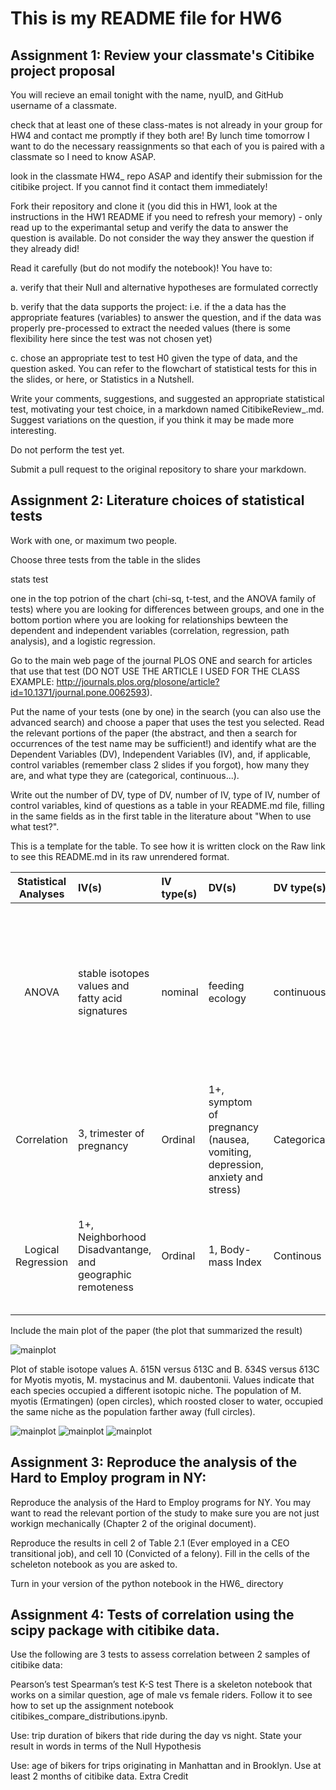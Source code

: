 # This is my README file for HW6



## Assignment 1: Review your classmate's Citibike project proposal
You will recieve an email tonight with the name, nyuID, and GitHub username of a classmate.

check that at least one of these class-mates is not already in your group for HW4 and contact me promptly if they both are! By lunch time tomorrow I want to do the necessary reassignments so that each of you is paired with a classmate so I need to know ASAP.

look in the classmate HW4_<netid> repo ASAP and identify their submission for the citibike project. If you cannot find it contact them immediately!

Fork their repository and clone it (you did this in HW1, look at the instructions in the HW1 README if you need to refresh your memory) - only read up to the experimantal setup and verify the data to answer the question is available. Do not consider the way they answer the question if they already did!

Read it carefully (but do not modify the notebook)! You have to:

a. verify that their Null and alternative hypotheses are formulated correctly

b. verify that the data supports the project: i.e. if the a data has the appropriate features (variables) to answer the question, and if the data was properly pre-processed to extract the needed values (there is some flexibility here since the test was not chosen yet)

c. chose an appropriate test to test H0 given the type of data, and the question asked. You can refer to the flowchart of statistical tests for this in the slides, or here, or Statistics in a Nutshell.

Write your comments, suggestions, and suggested an appropriate statistical test, motivating your test choice, in a markdown named CitibikeReview_<netID>.md. Suggest variations on the question, if you think it may be made more interesting.

Do not perform the test yet.

Submit a pull request to the original repository to share your markdown.



## Assignment 2: Literature choices of statistical tests
Work with one, or maximum two people.

Choose three tests from the table in the slides

stats test

one in the top potrion of the chart (chi-sq, t-test, and the ANOVA family of tests) where you are looking for differences between groups, and one in the bottom portion where you are looking for relationships bewteen the dependent and independent variables (correlation, regression, path analysis), and a logistic regression.

Go to the main web page of the journal PLOS ONE and search for articles that use that test (DO NOT USE THE ARTICLE I USED FOR THE CLASS EXAMPLE: http://journals.plos.org/plosone/article?id=10.1371/journal.pone.0062593).

Put the name of your tests (one by one) in the search (you can also use the advanced search) and choose a paper that uses the test you selected. Read the relevant portions of the paper (the abstract, and then a search for occurrences of the test name may be sufficient!) and identify what are the Dependent Variables (DV), Independent Variables (IV), and, if applicable, control variables (remember class 2 slides if you forgot), how many they are, and what type they are (categorical, continuous...).

Write out the number of DV, type of DV, number of IV, type of IV, number of control variables, kind of questions as a table in your README.md file, filling in the same fields as in the first table in the literature about "When to use what test?".

This is a template for the table. To see how it is written clock on the Raw link to see this README.md in its raw unrendered format.

| **Statistical Analyses**	|  **IV(s)**  |  **IV type(s)** |  **DV(s)**  |  **DV type(s)**  |  **Control Var** | **Control Var type**  | **Question to be answered** | **_H0_** | **alpha** | **link to paper**| 
|:----------:|:----------|:------------|:-------------|:-------------|:------------|:------------- |:------------------|:----:|:-------:|:-------|
| ANOVA	| stable isotopes values and fatty acid signatures  | nominal | feeding ecology | continuous | bat species | nominal | 	The aim was to assess whether stable isotope and fatty acid signatures of faeces can be used to determine feeding preferences. | faeces stable isotope and fatty acid signatures won't affect the terrestrial, aquatic and mixed feeding niches of Myotis myotis, M. daubentonii, and M. mystacinus, respectively. | p < 0.001 | https://journals.plos.org/plosone/article?id=10.1371/journal.pone.0083452
Correlation	| 3, trimester of pregnancy | Ordinal | 1+, symptom of pregnancy (nausea, vomiting, depression, anxiety and stress)| Categorical | N/A | Pregnant women with Hyperemesis |Are pregnant women with HG more likely to experience symptoms of depression earlier in pregnancy, vs. pregnant women without HG| Symptoms of stress, anxiety, and depression in women with HG >= Symptoms for non-HG pregnant women | <0.05 | [Depression, Anxiety, Stress and Hyperemesis Gravidarum: Temporal and Case Controlled Correlates](https://journals.plos.org/plosone/article?id=10.1371/journal.pone.0092036) |
Logical Regression	| 1+, Neighborhood Disadvantange, and geographic remoteness | Ordinal | 1, Body-mass Index| Continous | 1+, age (15-24),and gender | categorical and nominal |Are immigrants living in disadvantaged,remote neighborhoods more likely to have a higher BMI?| BMI of Immigrants in remote disdvataged neighborhoods =< BMI of immigrants in accessible,good neighborhoods | 0.05 | [Neighbourhood disadvantage, geographic remoteness and body mass index among immigrants to Australia](https://journals.plos.org/plosone/article?id=10.1371/journal.pone.0191729#sec002) |


Include the main plot of the paper (the plot that summarized the result)

![mainplot](journal.pone.0083452.g002.png)

Plot of stable isotope values A. δ15N versus δ13C and B. δ34S versus δ13C for Myotis myotis, M. mystacinus and M. daubentonii. Values indicate that each species occupied a different isotopic niche. The population of M. myotis (Ermatingen) (open circles), which roosted closer to water, occupied the same niche as the population farther away (full circles).



![mainplot](2.47109506-69c16780-d21c-11e8-9d34-66f4e43ec270.png)
![mainplot](3.47109205-a345a300-d21b-11e8-9513-f90c5376b3b7.png)
![mainplot](3.3.47109613-b73dd480-d21c-11e8-894c-b5e289ac90fe.png)





## Assignment 3: Reproduce the analysis of the Hard to Employ program in NY:
Reproduce the analysis of the Hard to Employ programs for NY. You may want to read the relevant portion of the study to make sure you are not just workign mechanically (Chapter 2 of the original document).

Reproduce the results in cell 2 of Table 2.1 (Ever employed in a CEO transitional job), and cell 10 (Convicted of a felony). Fill in the cells of the scheleton notebook as you are asked to.

Turn in your version of the python notebook in the HW6_<netID> directory



## Assignment 4: Tests of correlation using the scipy package with citibike data.
Use the following are 3 tests to assess correlation between 2 samples of citibike data:

Pearson’s test
Spearman’s test
K-S test
There is a skeleton notebook that works on a similar question, age of male vs female riders. Follow it to see how to set up the assignment notebook citibikes_compare_distributions.ipynb.

Use: trip duration of bikers that ride during the day vs night. State your result in words in terms of the Null Hypothesis

Use: age of bikers for trips originating in Manhattan and in Brooklyn. Use at least 2 months of citibike data. Extra Credit



